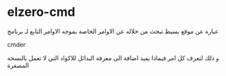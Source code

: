 # elzero-cmd

عبارة عن موقع بسيط تبحث من خلاله عن الاوامر الخاصة بموجه الاوامر التابع لـ برنامج

cmder

و ذلك لتعرف كل امر فيماذا يفيد اضافة الى معرفة البدائل للاكواد التي لا تعمل بالنسخة المصغرة
